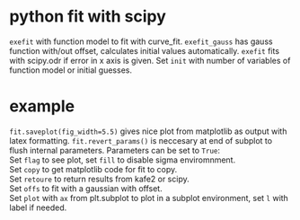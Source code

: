 # python fit with scipy
`exefit` with function model to fit with curve_fit.
`exefit_gauss` has gauss function with/out offset, calculates initial values automatically.
`exefit` fits with scipy.odr if error in x axis is given. Set `init` with number of variables of function model or initial guesses.  
# example
`fit.saveplot(fig_width=5.5)` gives nice plot from matplotlib as output with latex formatting.
`fit.revert_params()` is neccesary at end of subplot to flush internal parameters.
Parameters can be set to `True`:  
Set `flag` to see plot, set `fill` to disable sigma enviromnment.  
Set `copy` to get matplotlib code for fit to copy.  
Set `retoure` to return results from kafe2 or scipy.  
Set `offs` to fit with a gaussian with offset.  
Set `plot` with `ax` from plt.subplot to plot in a subplot environment, set `l` with label if needed.
